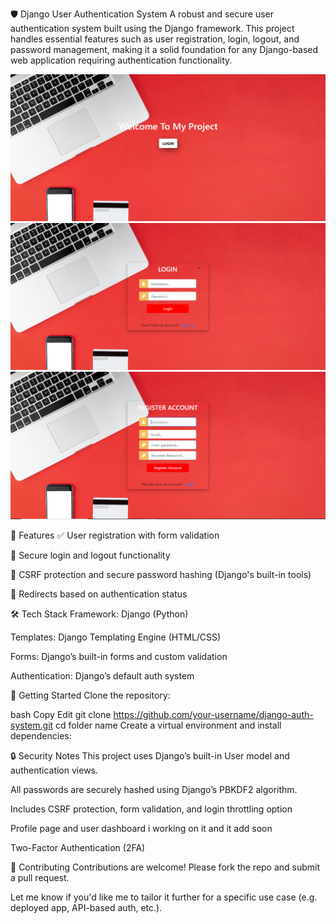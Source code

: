 🛡️ Django User Authentication System
A robust and secure user authentication system built using the Django framework. This project handles essential features such as user registration, login, logout, and password management, making it a solid foundation for any Django-based web application requiring authentication functionality.

![image alt](https://github.com/fazilikram/User-Authentication/blob/96889c20f2caeb6dc7ee9b02b7fc3a0d2c97082c/login%20screen.png)
![image alt](https://github.com/fazilikram/User-Authentication/blob/96889c20f2caeb6dc7ee9b02b7fc3a0d2c97082c/login%20popup.png)
![image alt](https://github.com/fazilikram/User-Authentication/blob/96889c20f2caeb6dc7ee9b02b7fc3a0d2c97082c/register%20popup.png)

🔧 Features
✅ User registration with form validation

🔐 Secure login and logout functionality

🧼 CSRF protection and secure password hashing (Django's built-in tools)

🎯 Redirects based on authentication status

🛠️ Tech Stack
Framework: Django (Python)

Templates: Django Templating Engine (HTML/CSS)

Forms: Django’s built-in forms and custom validation

Authentication: Django’s default auth system

🚀 Getting Started
Clone the repository:

bash
Copy
Edit
git clone https://github.com/your-username/django-auth-system.git
cd folder name
Create a virtual environment and install dependencies:

🔒 Security Notes
This project uses Django’s built-in User model and authentication views.

All passwords are securely hashed using Django’s PBKDF2 algorithm.

Includes CSRF protection, form validation, and login throttling option

Profile page and user dashboard i working on it and it add soon

Two-Factor Authentication (2FA)

🤝 Contributing
Contributions are welcome! Please fork the repo and submit a pull request.

Let me know if you'd like me to tailor it further for a specific use case (e.g. deployed app, API-based auth, etc.).






